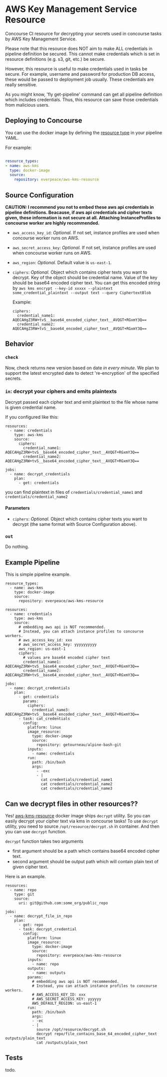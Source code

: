 # AWS Key Management Service Resource
Concourse CI resource for decrypting your secrets used in concourse tasks by AWS Key Management Service.

Please note that this resource does NOT aim to make ALL credentials in pipeline definition be secured.  This cannot make credentials which is set in resource definitions (e.g. s3, git, etc.) be secure.

However, this resource is useful to make credentials used in tasks be secure.  For example, username and password for production DB access, these would be passed to deployment job usually.  These credentials are really sensitive.  

As you might know, 'fly get-pipeline' command can get all pipeline definition which includes credentials.  Thus, this resource can save those credentials from malicious users.

## Deploying to Concourse

You can use the docker image by defining the [resource type](http://concourse.ci/configuring-resource-types.html) in your pipeline YAML.

For example:

```yaml

resource_types:
- name: aws-kms
  type: docker-image
  source:
    repository: everpeace/aws-kms-resource
```

## Source Configuration
__CAUTION: I recommend you not to embed these aws api credentials in pipeline definitions.  Beacause, if aws api credentials and cipher texts given, these information is not secure at all.  Attaching InstanceProfiles to concourse worker are highly recommended.__
* `aws_access_key_id`: *Optional.*  If not set, instance profiles are used when concourse worker runs on AWS.
* `aws_secret_access_key`: *Optional.* If not set, instance profiles are used when concourse worker runs on AWS.
* `aws_region`: *Optional.* Default value is `us-east-1`.
* `ciphers`: *Optional.* Object which contains cipher texts you want to decrypt.  Key of the object should be credential name.  Value of the key should be base64 encoded cipher text.  You can get this encoded string by `aws kms encrypt --key-id xxxxx --plaintext some_credential_plaintext --output text --query CiphertextBlob`

  Example:
  ```
  ciphers:
    credential_name1: AQECAHgZ3RW+tvS__base64_encoded_cipher_text__AVQGT+RGxmY3Q==
    credential_name2: AQECAHgZ3RW+tvS__base64_encoded_cipher_text__AVQGT+RGxmY3Q==
  ```

## Behavior
### `check`
Now, check returns new version based on date *in every minute*. We plan to support the latest encrypted date to detect 're-encryption' of the specified secrets.

### `in`: decrypt your ciphers and emits plaintexts
Decrypt passed each cipher text and emit plaintext to the file whose name is given credential name.

If you configured like this:
```
resources:
  - name: credentials
    type: aws-kms
    source:
      ciphers:
        credential_name1: AQECAHgZ3RW+tvS__base64_encoded_cipher_text__AVQGT+RGxmY3Q==
        credential_name2: AQECAHgZ3RW+tvS__base64_encoded_cipher_text__AVQGT+RGxmY3Q==

jobs:
  - name: decrypt_credentials
    plan:
      - get: credentials
```

you can find plaintext in files of `credentials/credential_name1` and `credentials/credential_name2`

#### Parameters
* `ciphers`: *Optional.* Object which contains cipher texts you want to decrypt (the same format with Source Configuration above).

### `out`
Do nothing.

## Example Pipeline
This is simple pipeline example.
```
resource_types:
  - name: aws-kms
    type: docker-image
    source:
      repository: everpeace/aws-kms-resource

resources:
  - name: credentials
    type: aws-kms
    source:
      # embedding aws api is NOT recommended.
      # Instead, you can attach instance profiles to concourse workers.
      # aws_access_key_id: xxx
      # aws_secret_access_key: yyyyyyyyyy
      aws_region: us-east-1
      ciphers:
        # values are base64 encoded cipher text
        credential_name1: AQECAHgZ3RW+tvS__base64_encoded_cipher_text__AVQGT+RGxmY3Q==
        credential_name2: AQECAHgZ3RW+tvS__base64_encoded_cipher_text__AVQGT+RGxmY3Q==

jobs:
  - name: decrypt_credentials
    plan:
      - get: credentials
        params:
          ciphers:
            credential_name3: AQECAHgZ3RW+tvS__base64_encoded_cipher_text__AVQGT+RGxmY3Q==
      - task: cat_credentials
        config:
          platform: linux
          image_resource:
            type: docker-image
            source:
              repository: getourneau/alpine-bash-git
          inputs:
            - name: credentials
          run:
            path: /bin/bash
            args:
              - -exc
              - |
                cat credentials/credential_name1
                cat credentials/credential_name2
                cat credentials/credential_name3
```

## Can we decrypt files in other resources??
Yes!  [aws-kms-resource](https://hub.docker.com/r/everpeace/aws-kms-resource/) docker image ships `decrypt` utility.  So you can easily decrypt your cipher text via kms in concourse tasks!
To use `decrypt` utility, you need to source `/opt/resource/decrypt.sh` in container.  And then you can use `decrypt` function.

`decrypt` function takes two arguments
* first argument should be a path which contains base64 encoded cipher text.
* second argument should be output path which will contain plain text of given cipher text.

Here is an example.
```
resources:
  - name: repo
    type: git
    source:
      uri: git@github.com:some_org/public_repo

jobs:
  - name: decrypt_file_in_repo
    plan:
      - get: repo
      - task: decrypt_credential
        config:
          platform: linux
          image_resource:
            type: docker-image
            source:
              repository: everpeace/aws-kms-resource
          inputs:
            - name: repo
          outputs:
            - name: outputs
          params:
            # embedding aws api is NOT recommended.
            # Instead, you can attach instance profiles to concourse workers.
            # AWS_ACCESS_KEY_ID: xxx
            # AWS_SECRET_ACCESS_KEY: yyyyyy
            AWS_DEFAULT_REGION: us-east-1
          run:
            path: /bin/bash
            args:
            - -ec
            - |
              source /opt/resource/decrypt.sh
              decrypt repo/file_contains_base_64_encoded_cipher_text outputs/plain_text
              cat /outputs/plain_text
```
## Tests
todo.
